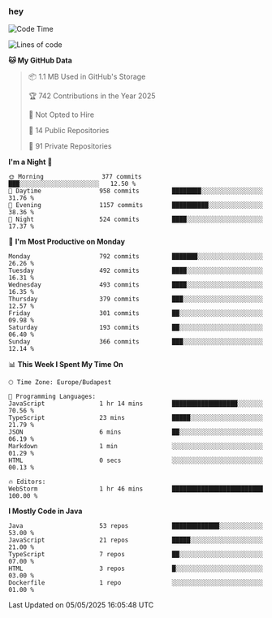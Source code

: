 ### hey

<!--START_SECTION:waka-->
![Code Time](http://img.shields.io/badge/Code%20Time-1%2C191%20hrs%2054%20mins-blue)

![Lines of code](https://img.shields.io/badge/From%20Hello%20World%20I%27ve%20Written-3.4%20million%20lines%20of%20code-blue)

**🐱 My GitHub Data** 

> 📦 1.1 MB Used in GitHub's Storage 
 > 
> 🏆 742 Contributions in the Year 2025
 > 
> 🚫 Not Opted to Hire
 > 
> 📜 14 Public Repositories 
 > 
> 🔑 91 Private Repositories 
 > 
**I'm a Night 🦉** 

```text
🌞 Morning                377 commits         ███░░░░░░░░░░░░░░░░░░░░░░   12.50 % 
🌆 Daytime                958 commits         ████████░░░░░░░░░░░░░░░░░   31.76 % 
🌃 Evening                1157 commits        ██████████░░░░░░░░░░░░░░░   38.36 % 
🌙 Night                  524 commits         ████░░░░░░░░░░░░░░░░░░░░░   17.37 % 
```
📅 **I'm Most Productive on Monday** 

```text
Monday                   792 commits         ███████░░░░░░░░░░░░░░░░░░   26.26 % 
Tuesday                  492 commits         ████░░░░░░░░░░░░░░░░░░░░░   16.31 % 
Wednesday                493 commits         ████░░░░░░░░░░░░░░░░░░░░░   16.35 % 
Thursday                 379 commits         ███░░░░░░░░░░░░░░░░░░░░░░   12.57 % 
Friday                   301 commits         ██░░░░░░░░░░░░░░░░░░░░░░░   09.98 % 
Saturday                 193 commits         ██░░░░░░░░░░░░░░░░░░░░░░░   06.40 % 
Sunday                   366 commits         ███░░░░░░░░░░░░░░░░░░░░░░   12.14 % 
```


📊 **This Week I Spent My Time On** 

```text
🕑︎ Time Zone: Europe/Budapest

💬 Programming Languages: 
JavaScript               1 hr 14 mins        ██████████████████░░░░░░░   70.56 % 
TypeScript               23 mins             █████░░░░░░░░░░░░░░░░░░░░   21.79 % 
JSON                     6 mins              ██░░░░░░░░░░░░░░░░░░░░░░░   06.19 % 
Markdown                 1 min               ░░░░░░░░░░░░░░░░░░░░░░░░░   01.29 % 
HTML                     0 secs              ░░░░░░░░░░░░░░░░░░░░░░░░░   00.13 % 

🔥 Editors: 
WebStorm                 1 hr 46 mins        █████████████████████████   100.00 % 
```

**I Mostly Code in Java** 

```text
Java                     53 repos            █████████████░░░░░░░░░░░░   53.00 % 
JavaScript               21 repos            █████░░░░░░░░░░░░░░░░░░░░   21.00 % 
TypeScript               7 repos             ██░░░░░░░░░░░░░░░░░░░░░░░   07.00 % 
HTML                     3 repos             █░░░░░░░░░░░░░░░░░░░░░░░░   03.00 % 
Dockerfile               1 repo              ░░░░░░░░░░░░░░░░░░░░░░░░░   01.00 % 
```




 Last Updated on 05/05/2025 16:05:48 UTC
<!--END_SECTION:waka-->
